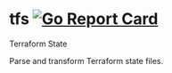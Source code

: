 # tfs [![Go Report Card](http://goreportcard.com/badge/jackspirou/tfs)](http://goreportcard.com/report/jackspirou/tfs)
Terraform State

Parse and transform Terraform state files.
